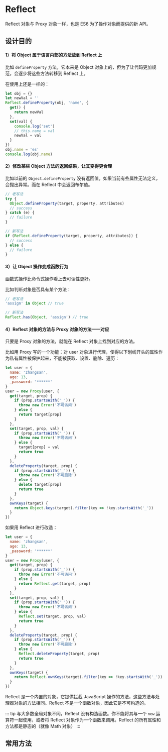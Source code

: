 # Reflect

Reflect 对象与 Proxy 对象一样，也是 ES6 为了操作对象而提供的新 API。

## 设计目的

#### 1）将 Object 属于语言内部的方法放到 Reflect 上

比如 `defineProperty` 方法，它本来是 Object 对象上的，但为了让代码更加规范，会逐步将这些方法转移到 Reflect 上。

在使用上还是一样的：

```javascript
let obj = {}
let newVal = ''
Reflect.defineProperty(obj, 'name', {
  get() {
    return newVal
  },
  set(val) {
    console.log('set')
    // this.name = val
    newVal = val
  }
})
obj.name = 'es'
console.log(obj.name)
```

#### 2）修改某些 Object 方法的返回结果，让其变得更合理

比如以前的 `Object.defineProperty` 没有返回值，如果当前有些属性无法定义，会抛出异常。而在 Reflect 中会返回布尔值。

```javascript
// 老写法
try {
  Object.defineProperty(target, property, attributes)
  // success
} catch (e) {
  // failure
}

// 新写法
if (Reflect.defineProperty(target, property, attributes)) {
  // success
} else {
  // failure
}
```

#### 3）让 Object 操作变成函数行为

函数式操作比命令式操作看上去可读性更好。

比如判断对象是否具有某个方法：

```javascript
// 老写法
'assign' in Object // true

// 新写法
Reflect.has(Object, 'assign') // true
```

#### 4）Reflect 对象的方法与 Proxy 对象的方法一一对应

只要是 Proxy 对象的方法，就能在 Reflect 对象上找到对应的方法。

比如用 Proxy 写的一个功能：对 user 对象进行代理，使得以下划线开头的属性作为私有属性被保护起来，不能被获取、设置、删除、遍历：

```javascript
let user = {
  name: 'zhangsan',
  age: 13,
  _password: '******'
}
user = new Proxy(user, {
  get(target, prop) {
    if (prop.startsWith('_')) {
      throw new Error('不可访问')
    } else {
      return target[prop]
    }
  },
  set(target, prop, val) {
    if (prop.startsWith('_')) {
      throw new Error('不可访问')
    } else {
      target[prop] = val
      return true
    }
  },
  deleteProperty(target, prop) {
    if (prop.startsWith('_')) {
      throw new Error('不可删除')
    } else {
      delete target[prop]
      return true
    }
  },
  ownKeys(target) {
    return Object.keys(target).filter(key => !key.startsWith('_'))
  }
})
```

如果用 Reflect 进行改造：

```javascript {11,18,26,31}
let user = {
  name: 'zhangsan',
  age: 13,
  _password: '******'
}
user = new Proxy(user, {
  get(target, prop) {
    if (prop.startsWith('_')) {
      throw new Error('不可访问')
    } else {
      return Reflect.get(target, prop)
    }
  },
  set(target, prop, val) {
    if (prop.startsWith('_')) {
      throw new Error('不可访问')
    } else {
      Reflect.set(target, prop, val)
      return true
    }
  },
  deleteProperty(target, prop) {
    if (prop.startsWith('_')) {
      throw new Error('不可删除')
    } else {
      Reflect.deleteProperty(target, prop)
      return true
    }
  },
  ownKeys(target) {
    return Reflect.ownKeys(target).filter(key => !key.startsWith('_'))
  }
})
```

Reflect 是一个内置的对象，它提供拦截 JavaScript 操作的方法，这些方法与处理器对象的方法相同。Reflect 不是一个函数对象，因此它是不可构造的。

::: tip
与大多数全局对象不同，Reflect 没有构造函数。你不能将其与一个 `new` 运算符一起使用，或者将 Reflect 对象作为一个函数来调用。Reflect 的所有属性和方法都是静态的（就像 Math 对象）
:::

## 常用方法
